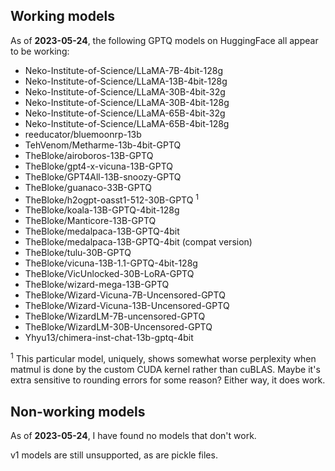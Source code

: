## Working models

As of **2023-05-24**, the following GPTQ models on HuggingFace all appear to be working:

- Neko-Institute-of-Science/LLaMA-7B-4bit-128g
- Neko-Institute-of-Science/LLaMA-13B-4bit-128g
- Neko-Institute-of-Science/LLaMA-30B-4bit-32g
- Neko-Institute-of-Science/LLaMA-30B-4bit-128g
- Neko-Institute-of-Science/LLaMA-65B-4bit-32g
- Neko-Institute-of-Science/LLaMA-65B-4bit-128g
- reeducator/bluemoonrp-13b
- TehVenom/Metharme-13b-4bit-GPTQ
- TheBloke/airoboros-13B-GPTQ
- TheBloke/gpt4-x-vicuna-13B-GPTQ
- TheBloke/GPT4All-13B-snoozy-GPTQ
- TheBloke/guanaco-33B-GPTQ
- TheBloke/h2ogpt-oasst1-512-30B-GPTQ <sup>1</sup> 
- TheBloke/koala-13B-GPTQ-4bit-128g
- TheBloke/Manticore-13B-GPTQ
- TheBloke/medalpaca-13B-GPTQ-4bit
- TheBloke/medalpaca-13B-GPTQ-4bit (compat version)
- TheBloke/tulu-30B-GPTQ
- TheBloke/vicuna-13B-1.1-GPTQ-4bit-128g
- TheBloke/VicUnlocked-30B-LoRA-GPTQ
- TheBloke/wizard-mega-13B-GPTQ
- TheBloke/Wizard-Vicuna-7B-Uncensored-GPTQ
- TheBloke/Wizard-Vicuna-13B-Uncensored-GPTQ
- TheBloke/WizardLM-7B-uncensored-GPTQ
- TheBloke/WizardLM-30B-Uncensored-GPTQ
- Yhyu13/chimera-inst-chat-13b-gptq-4bit

<sup>1</sup> This particular model, uniquely, shows somewhat worse perplexity when matmul is done by the custom CUDA 
kernel rather than cuBLAS. Maybe it's extra sensitive to rounding errors for some reason? Either way, it does work.

## Non-working models

As of **2023-05-24**, I have found no models that don't work.

v1 models are still unsupported, as are pickle files.
